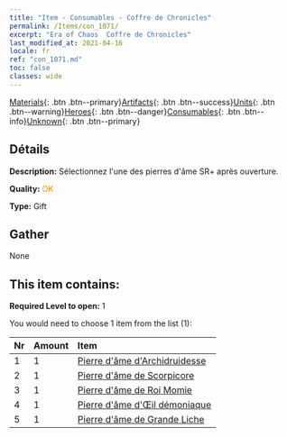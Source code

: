 ```yaml
---
title: "Item - Consumables - Coffre de Chronicles"
permalink: /Items/con_1071/
excerpt: "Era of Chaos  Coffre de Chronicles"
last_modified_at: 2021-04-16
locale: fr
ref: "con_1071.md"
toc: false
classes: wide
---
```

 [Materials](/fr/Items/){: .btn .btn--primary}[Artifacts](/fr/Items/Artifacts/){: .btn .btn--success}[Units](/fr/Items/Units/){: .btn .btn--warning}[Heroes](/fr/Items/Heroes/){: .btn .btn--danger}[Consumables](/fr/Items/Consumables/){: .btn .btn--info}[Unknown](/fr/Items/Unknown/){: .btn .btn--primary}

## Détails
 **Description:** Sélectionnez l'une des pierres d'âme SR+ après ouverture.

 **Quality:** <span style="color: #FF8C00">OK</span>

 **Type:** Gift

## Gather

  None

## This item contains:

 **Required Level to open:** 1

 You would need to choose 1 item from the list (1):

  | Nr | Amount |     Item    |
  |:---|:-------|:------------|
  | 1 | 1 | [Pierre d'âme d'Archidruidesse](/fr/Items/unt_296/) |  | 
  | 2 | 1 | [Pierre d'âme de Scorpicore](/fr/Items/unt_333/) |  | 
  | 3 | 1 | [Pierre d'âme de Roi Momie](/fr/Items/unt_304/) |  | 
  | 4 | 1 | [Pierre d'âme d'Œil démoniaque](/fr/Items/unt_330/) |  | 
  | 5 | 1 | [Pierre d'âme de Grande Liche](/fr/Items/unt_301/) |  | 
